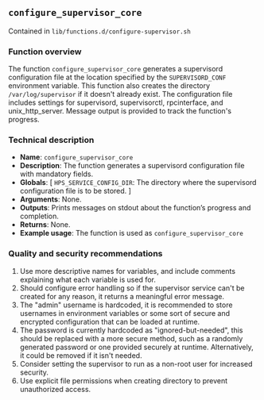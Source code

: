 ## `configure_supervisor_core `

Contained in `lib/functions.d/configure-supervisor.sh`

### Function overview

The function `configure_supervisor_core` generates a supervisord configuration file at the location specified by the `SUPERVISORD_CONF` environment variable. This function also creates the directory `/var/log/supervisor` if it doesn't already exist. The configuration file includes settings for supervisord, supervisorctl, rpcinterface, and unix_http_server. Message output is provided to track the function's progress.

### Technical description

- **Name**: `configure_supervisor_core`
- **Description**: The function generates a supervisord configuration file with mandatory fields.
- **Globals**: [ `HPS_SERVICE_CONFIG_DIR`: The directory where the supervisord configuration file is to be stored. ]
- **Arguments**: None.
- **Outputs**: Prints messages on stdout about the function’s progress and completion.
- **Returns**: None.
- **Example usage**: The function is used as `configure_supervisor_core`
  
### Quality and security recommendations

1. Use more descriptive names for variables, and include comments explaining what each variable is used for.
2. Should configure error handling so if the supervisor service can't be created for any reason, it returns a meaningful error message.
3. The "admin" username is hardcoded, it is recommended to store usernames in environment variables or some sort of secure and encrypted configuration that can be loaded at runtime.
4. The password is currently hardcoded as "ignored-but-needed", this should be replaced with a more secure method, such as a randomly generated password or one provided securely at runtime. Alternatively, it could be removed if it isn't needed.
5. Consider setting the supervisor to run as a non-root user for increased security.
6. Use explicit file permissions when creating directory to prevent unauthorized access.

